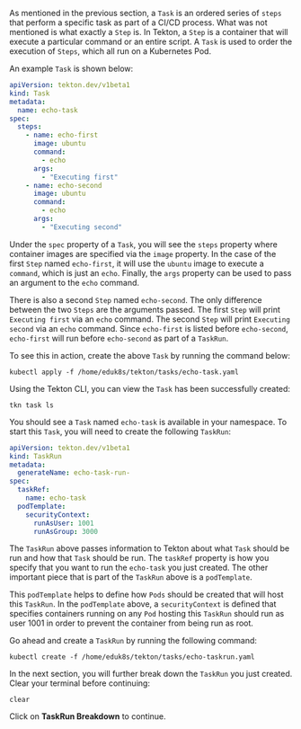 As mentioned in the previous section, a `Task` is an ordered series of `steps` that perform a specific task 
as part of a CI/CD process. What was not mentioned is what exactly a `Step` is. In Tekton, a `Step` is a container 
that will execute a particular command or an entire script. A `Task` is used to order the execution of `Steps`, which 
all run on a Kubernetes Pod. 

An example `Task` is shown below:

```yaml
apiVersion: tekton.dev/v1beta1
kind: Task
metadata:
  name: echo-task
spec:
  steps:
    - name: echo-first
      image: ubuntu
      command:
        - echo
      args:
        - "Executing first"
    - name: echo-second
      image: ubuntu
      command:
        - echo
      args:
        - "Executing second"
```

Under the `spec` property of a `Task`, you will see the `steps` property where container images are specified via the 
`image` property. In the case of the first `Step` named `echo-first`, it will use the `ubuntu` image to execute a 
`command`, which is just an `echo`. Finally, the `args` property can be used to pass an argument to the `echo` command. 

There is also a second `Step` named `echo-second`. The only difference between the two `Steps` are the arguments passed. The 
first `Step` will print `Executing first` via an `echo` command. The second `Step` will print `Executing second` via an `echo` 
command. Since `echo-first` is listed before `echo-second`, `echo-first` will run before `echo-second` as part of a `TaskRun`. 

To see this in action, create the above `Task` by running the command below:

```execute-1
kubectl apply -f /home/eduk8s/tekton/tasks/echo-task.yaml
```

Using the Tekton CLI, you can view the `Task` has been successfully created:

```execute-1
tkn task ls
```

You should see a `Task` named `echo-task` is available in your namespace. To start this `Task`, you will need to create the following 
`TaskRun`:

```yaml
apiVersion: tekton.dev/v1beta1
kind: TaskRun
metadata:
  generateName: echo-task-run-
spec:
  taskRef:
    name: echo-task
  podTemplate:
    securityContext:
      runAsUser: 1001
      runAsGroup: 3000
```

The `TaskRun` above passes information to Tekton about what `Task` should be run and how that `Task` should be run. The `taskRef` property 
is how you specify that you want to run the `echo-task` you just created. The other important piece that is part of the `TaskRun` above is 
a `podTemplate`. 

This `podTemplate` helps to define how `Pods` should be created that will host this `TaskRun`. In the `podTemplate` above, a `securityContext` 
is defined that specifies containers running on any `Pod` hosting this `TaskRun` should run as user 1001 in order to prevent the container from 
being run as root.

Go ahead and create a `TaskRun` by running the following command:

```execute-1
kubectl create -f /home/eduk8s/tekton/tasks/echo-taskrun.yaml
```

In the next section, you will further break down the `TaskRun` you just created. Clear your terminal before continuing: 

```execute-1
clear
```

Click on **TaskRun Breakdown** to continue.